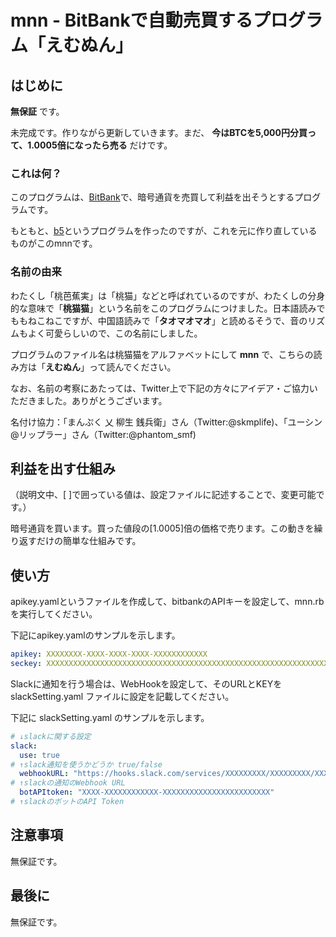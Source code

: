# mnn - BitBankで自動売買するプログラム「えむぬん」


## はじめに
__無保証__ です。

未完成です。作りながら更新していきます。まだ、 __今はBTCを5,000円分買って、1.0005倍になったら売る__ だけです。

### これは何？
このプログラムは、[BitBank](https://bitbank.cc/)で、暗号通貨を売買して利益を出そうとするプログラムです。

もともと、[b5](https://github.com/momoandbanana22/b5)というプログラムを作ったのですが、これを元に作り直しているものがこのmnnです。


### 名前の由来
わたくし「桃芭蕉実」は「桃猫」などと呼ばれているのですが、わたくしの分身的な意味で「__桃猫猫__」という名前をこのプログラムにつけました。日本語読みでももねこねこですが、中国語読みで「__タオマオマオ__」と読めるそうで、音のリズムもよく可愛らしいので、この名前にしました。

プログラムのファイル名は桃猫猫をアルファベットにして __mnn__ で、こちらの読み方は「__えむぬん__」って読んでください。

なお、名前の考察にあたっては、Twitter上で下記の方々にアイデア・ご協力いただきました。ありがとうございます。

名付け協力：「まんぷく 乂 柳生 銭兵衛」さん（Twitter:@skmplife)、「ユーシン@リップラー」さん（Twitter:@phantom_smf)


## 利益を出す仕組み
（説明文中、[ ]で囲っている値は、設定ファイルに記述することで、変更可能です。）

暗号通貨を買います。買った値段の[1.0005]倍の価格で売ります。この動きを繰り返すだけの簡単な仕組みです。

## 使い方
apikey.yamlというファイルを作成して、bitbankのAPIキーを設定して、mnn.rbを実行してください。

下記にapikey.yamlのサンプルを示します。
~~~yaml
apikey: XXXXXXXX-XXXX-XXXX-XXXX-XXXXXXXXXXXX
seckey: XXXXXXXXXXXXXXXXXXXXXXXXXXXXXXXXXXXXXXXXXXXXXXXXXXXXXXXXXXXXXXXX
~~~

Slackに通知を行う場合は、WebHookを設定して、そのURLとKEYを slackSetting.yaml ファイルに設定を記載してください。

下記に slackSetting.yaml のサンプルを示します。
~~~yaml
# ↓slackに関する設定
slack:
  use: true
# ↑slack通知を使うかどうか true/false
  webhookURL: "https://hooks.slack.com/services/XXXXXXXXX/XXXXXXXXX/XXXXXXXXXXXXXXXXXXXXXXXX"
# ↑slackの通知のWebhook URL
  botAPItoken: "XXXX-XXXXXXXXXXXX-XXXXXXXXXXXXXXXXXXXXXXXX"
# ↑slackのボットのAPI Token
~~~

## 注意事項
無保証です。

## 最後に
無保証です。
